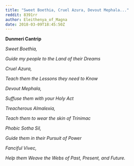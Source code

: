 ```yaml
---
title: "Sweet Boethia, Cruel Azura, Devout Mephala..."
reddit: 8391rr
author: Eleithenya_of_Magna
date: 2018-03-09T18:45:50Z
---
```


**Dunmeri Cantrip**

*Sweet Boethia,*


*Guide my people to the Land of their Dreams*


*Cruel Azura,*


*Teach them the Lessons they need to Know*


*Devout Mephala,*


*Suffuse them with your Holy Act*


*Treacherous Almalexia,*


*Teach them to wear the skin of Trinimac*


*Phobic Sotha Sil,*


*Guide them in their Pursuit of Power*


*Fanciful Vivec,*


*Help them Weave the Webs of Past, Present, and Future.*

